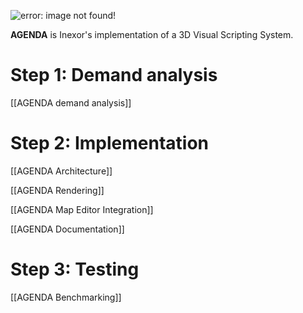 ![error: image not found!](https://raw.githubusercontent.com/inexorgame/visualisations/ee7c9356415c966670637256c8a57e75d2071265/agenda/agenda_logo_2.png)

**AGENDA** is Inexor's implementation of a 3D Visual Scripting System.

# Step 1: Demand analysis
[[AGENDA demand analysis]]

# Step 2: Implementation
[[AGENDA Architecture]]

[[AGENDA Rendering]]

[[AGENDA Map Editor Integration]]

[[AGENDA Documentation]]

# Step 3: Testing
[[AGENDA Benchmarking]]
